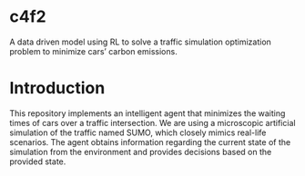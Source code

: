 # c4f2
A data driven model using RL to solve a traffic simulation optimization problem to minimize cars’ carbon emissions. 

# Introduction
This repository implements an intelligent agent that minimizes the waiting times of cars over a traffic intersection.
We are using a microscopic artificial simulation of the traffic named SUMO, which closely mimics real-life scenarios.
The agent obtains information regarding the current state of the simulation from the environment and provides decisions based on the provided state.
